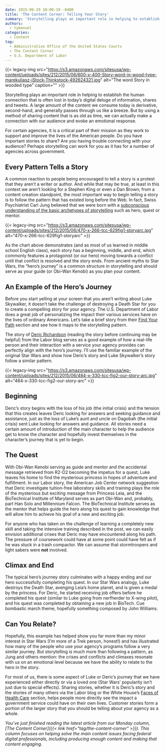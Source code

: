 ```yaml
---
date: 2015-06-29 10:00:19 -0400
title: 'The Content Corner: Telling Your Story'
summary: 'Storytelling plays an important role in helping to establish the human connection that is often lost in today&rsquo;s digital deluge of information, shares and tweets. A large amount of the content we consume today is derivative, second-hand, and generally passes through us like a breeze. But by using a method of sharing content that is as'
authors:
  - tymanuel
categories:
  - Content
tag:
  - Administrative Office of the United States Courts
  - The Content Corner
  - U.S. Department of Labor
---
```


{{< legacy-img src="https://s3.amazonaws.com/sitesusa/wp-content/uploads/sites/212/2015/06/600-x-400-Story-word-in-wood-type-marekuliasz-iStock-Thinkstock-492624321.jpg" alt="The word Story in wooded type" caption="" >}} 

Storytelling plays an important role in helping to establish the human connection that is often lost in today’s digital deluge of information, shares and tweets. A large amount of the content we consume today is derivative, second-hand, and generally passes through us like a breeze. But by using a method of sharing content that is as old as time, we can actually make a connection with our audience and evoke an emotional response.

For certain agencies, it is a critical part of their mission as they work to support and improve the lives of the American people. Do you have important stories to share? Are you having trouble connecting with your audience? Perhaps storytelling can work for you as it has for a number of agencies across government.

## Every Pattern Tells a Story

A common reaction to people being encouraged to tell a story is a protest that they aren’t a writer or author. And while that may be true, at least in this context we aren’t looking for a Stephen King or even a Dan Brown; from a content creation standpoint, the most important way to begin telling a story is to follow the pattern that has existed long before the Web. In fact, Swiss Psychiatrist Carl Jung believed that we were born with a [subconscious understanding of the basic archetypes of storytelling](http://blog.deluxis.com/post/7497255875/screenwriting-jungian-archetypes-symbolism) such as hero, quest or mentor.

{{< legacy-img src="https://s3.amazonaws.com/sitesusa/wp-content/uploads/sites/212/2015/06/470-x-266-tcc-629fig1-storyarc.jpg" alt="470-x-266-tcc-629fig1-storyarc" >}}

As the chart above demonstrates (and as most of us learned in middle school English class), each story has a beginning, middle, and end, which commonly features a protagonist (or our hero) moving towards a conflict until that conflict is resolved and the story ends. From ancient myths to Star Wars, the “hero’s journey” is a common structure in storytelling and should serve as your guide (or Obi-Wan Kenobi) as you plan your content.

## An Example of the Hero’s Journey

Before you start yelling at your screen that you aren’t writing about Luke Skywalker, it doesn’t take the challenge of destroying a Death Star for you to create a compelling story for your agency. The U.S. Department of Labor does a great job of personalizing the impact their various services have on the lives of ordinary Americans. Let’s take a brief story from their [Find Your Path](http://www.dol.gov/findyourpath/what-works.htm) section and see how it maps to the storytelling pattern.

The story of [Deric Richardson](https://blog.dol.gov/2014/07/25/a-day-in-the-life-deric/) (reading the story before continuing may be helpful) from the Labor blog serves as a good example of how a real-life person and their interaction with a service your agency provides can perfectly align with the hero’s journey. I’ll use the familiar example of the original Star Wars and show how Deric’s story and Luke Skywalker’s story follow a similar pattern.

{{< legacy-img src="https://s3.amazonaws.com/sitesusa/wp-content/uploads/sites/212/2015/06/484-x-330-tcc-fig2-our-story-arc.jpg" alt="484-x-330-tcc-fig2-our-story-arc" >}}

## **Beginning**

Deric’s story begins with the loss of his job (the initial crisis) and the tension that this creates leaves Deric looking for answers and seeking guidance and assistance, just as the loss of Luke’s aunt and uncle on Dagobah (the initial crisis) sent Luke looking for answers and guidance. All stories need a certain amount of introduction of the main character to help the audience get to know the character and hopefully invest themselves in the character’s journey that is yet to begin.

## **The Quest**

With Obi-Wan Kenobi serving as guide and mentor and the accidental message retrieved from R2-D2 becoming the impetus for a quest, Luke leaves his home to find the mysterious princess in hopes of adventure and fulfillment. In our Labor story, the American Job Center network suggestion that Deric investigate tuition-free laboratory skills and training plays the role of the mysterious but exciting message from Princess Leia, and the BioTechnical Institute of Maryland serves as part Obi-Wan and, probably, part Han Solo and Millennium Falcon. The BioTechnical Institute serves as the mentor that helps guide the hero along his quest to gain knowledge that will allow him to achieve his goal of a new and exciting job.

For anyone who has taken on the challenge of learning a completely new skill and taking the intensive training described in the post, we can easily envision additional crises that Deric may have encountered along his path. The pressure of coursework could have at some point could have felt as if he was stuck in a trash compactor. We can assume that stormtroopers and light sabers were **not** involved.

## **Climax and End**

The typical hero’s journey story culminates with a happy ending and our hero successfully completing his quest. In our Star Wars analogy, Luke destroys the Death Star, avenging Leia’s home planet, and is given a medal by the princess. For Deric, he started receiving job offers before he completed his quest (similar to Luke going from nerfherder to X-wing pilot), and his quest was completed by obtaining a new job in BioTech. Cue bombastic march theme, hopefully something composed by John Williams.

## Can You Relate?

Hopefully, this example has helped show you far more than my minor interest in Star Wars (I’m more of a Trek person, honest!) and has illustrated how many of the people who use your agency’s programs follow a very similar journey. But storytelling is much more than following a pattern, as Jung and others mention: the crises and conflicts and climaxes resonate with us on an emotional level because we have the ability to relate to the hero in the story.

For most of us, there is some aspect of Luke or Deric’s journey that we have experienced either directly or via a loved one (Star Wars’ popularity isn’t just due to special effects). Sharing stories, whether it is Deric’s story and the stories of many others via the Labor blog or the White House’s [Faces of Health Care](https://www.whitehouse.gov/health-care-in-america#faces) section, helps people more directly see the impact a government service could have on their own lives. Customer stories form a portion of the larger story that you should be telling about your agency as a whole.

_You’ve just finished reading the latest article from our Monday column, [The Content Corner]({{< link href="tag/the-content-corner" >}}). This column focuses on helping solve the main content issues facing federal digital professionals, including producing enough content and making that content engaging._